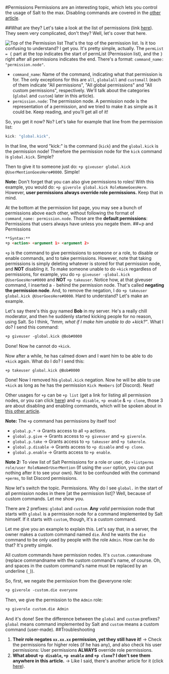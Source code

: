 #Permissions
Permissions are an interesting topic, which lets you control the usage of Salt to the max. Disabling commands are covered in the [other article](./disabling-commands.md).

##What are they?
Let's take a look at the list of permissions (link [here](http://pastebin.com/e5UAqaib)).
They seem very complicated, don't they? Well, let's cover that here.

![Top of the Permission list](http://image.prntscr.com/image/c8922cf6959d45e397efda9be723f13a.png)
That's the top of the permission list. Is it too confusing to understand? I get you. It's pretty simple, actually. The `permList = {` part at the top indicates the start of permList (Permission list), and the `}` right after all permissions indicates the end. There's a format: `command_name: "permission.node"`.

- `command_name`: Name of the command, indicating what that permission is for. The only exceptions for this are `all`, `globalall` and `customall` (each of them indicate "All permissions", "All global permissions" and "All custom permissions", respectively. We'll talk about the categories (`global` and `custom`) later in this article).
- `permission.node`: The permission node. A permission node is the representation of a permission, and we tried to make it as simple as it could be. Keep reading, and you'll get all of it!

So, you get it now? No? Let's take for example that line from the permission list:
```js
kick: "global.kick",
```
In that line, the word "kick:" is the command (`kick`) and the `global.kick` is the permission node! Therefore the permission node for the `kick` command is `global.kick`. Simple?

Then to give it to someone just do: `+p giveuser global.kick @UserMentionGoesHere#0000`. Simple!

**Note:** Don't forget that you can also give permissions to roles! With this example, you would do: `+p giverole global.kick RoleNameGoesHere`. However, **user permissions always override role permissions.** Keep that in mind.

At the bottom at the permission list page, you may see a bunch of permissions above each other, without following the format of `command_name: permission.node`. Those are the **default permissions**: Permissions that users always have unless you negate them.
##+p and Permissions
```md
**Syntax:**
+p <action> <argument 1> <argument 2>
```
`+p` is the command to give permissions to someone or a role, to disable or enable commands, and to take permissions.
However, note that taking permissions is simply deleting whatever is stored for that permission node, and **NOT** disabling it. To make someone unable to do `+kick` regardless of permissions, for example, you do `+p giveuser -global.kick @UserGoesHere#0000` and **NOT** `+p takeuser`.  Notice how, at that giveuser command, I inserted a `-` behind the permission node. That's called **negating the permission node**. And, to remove the negation, I do `+p takeuser global.kick @UserGoesHere#0000`. Hard to understand? Let's make an example.

Let's say there's this guy named **Bob** in my server. He's a really chill moderator, and then he suddenly started kicking people for no reason, using Salt. So I think, _"hmm, what if I make him unable to do +kick?"_. What I do? I send this command:
```md
+p giveuser -global.kick @Bob#0000
```
Done! Now he cannot do `+kick`.

Now after a while, he has calmed down and I want him to be able to do `+kick` again. What do I do? I send this:
```md
+p takeuser global.kick @Bob#0000
```
Done! Now I removed his `global.kick` negation. Now he will be able to use `+kick` as long as he has the permission `Kick Members` (of Discord). Neat!

Other usages for `+p` can be `+p list` (get a link for listing all permission nodes, or you can click [here](http://pastebin.com/e5UAqaib)) and `+p disable`, `+p enable` & `+p clone`, those 3 are about disabling and enabling commands, which will be spoken about in [this other article](./disabling-commands.md).

**Note:** The `+p` command has permissions by itself too!
- `global.p.*` -> Grants access to all `+p` actions.
- `global.p.give` -> Grants access to `+p giveuser` and `+p giverole`.
- `global.p.take` -> Grants access to `+p takeuser` and `+p takerole`.
- `global.p.disable` -> Grants access to `+p disable` and `+p clone`.
- `global.p.enable` -> Grants access to `+p enable`.

**Note 2:** To view list of Salt Permissions for a role or user, do `+listperms role/user RoleNameOrUserMention` (If using the `user` option, you can put nothing after it to see your own). Not to be confounded with the command `+perms`, to list Discord permissions.

Now let's switch the topic. Permissions. Why do I see `global.` in the start of all permission nodes in there [at the permission list]? Well, because of custom commands. Let me show you.

There are 2 prefixes: `global` and `custom`. **Any** _valid_ permission node that starts with `global` is a permission node for a command implemented by Salt himself. If it starts with `custom`, though, it's a custom command.

Let me give you an example to explain this. Let's say that, in a server, the owner makes a custom command named `die`.  And he wants the `die` command to be only used by people with the role `Admin`. How can he do that? It's pretty simple.

All custom commands have permission nodes. It's `custom.commandname` (replace commandname with the custom command's name, of course. Oh, and spaces in the custom command's name must be replaced by an underline (`_`)).


So, first, we negate the permission from the @everyone role:
```md
+p giverole -custom.die everyone
```
Then, we give the permission to the `Admin`  role:
```md
+p giverole custom.die Admin
```
And it's done! See the difference between the `global` and `custom` prefixes? `global` means command implemented by Salt and `custom` means a custom command (user-made).
##Troubleshooting
1. **Their role negates `xx.xx.xx` permission, yet they still have it!** -> Check the permissions for higher roles (if he has any), and also check his user permissions: User permissions **ALWAYS** override role permissions.
2. **What about `+p disable`, `+p enable` and `+p clone`? I don't see them anywhere in this article.** -> Like I said, there's another article for it (click [here](./disabling-commands.md)).